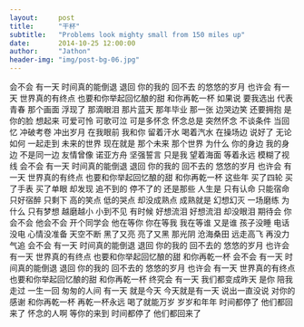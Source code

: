 ```yaml
---
layout:     post
title:      "干杯"
subtitle:   "Problems look mighty small from 150 miles up"
date:       2014-10-25 12:00:00
author:     "Jathon"
header-img: "img/post-bg-06.jpg"
---
```


会不会 有一天 时间真的能倒退
退回 你的我的 回不去 的悠悠的岁月
也许会 有一天 世界真的有终点
也要和你举起回忆酿的甜 和你再乾一杯
如果说 要我选出 代表青春 那个画面
浮现了 那滴眼泪 那片蓝天 那年毕业
那一张 边哭边笑 还要拥抱 是你的脸
想起来 可爱可怜 可歌可泣 可是多怀念
怀念总是 突然怀念 不谈条件
当回忆 冲破考卷 冲出岁月 在我眼前
我和你 留着汗水 喝着汽水 在操场边
说好了 无论如何 一起走到 未来的世界
现在就是 那个未来 那个世界
为什么 你的身边 我的身边 不是同一边
友情曾像 诺亚方舟 坚强誓言
只是我 望着海面 等着永远 模糊了视线
会不会 有一天 时间真的能倒退
退回 你的我的 回不去的 悠悠的岁月
也许会 有一天 世界真的有终点
也要和你举起回忆酿的甜 和你再乾一杯
这些年 买了四轮 买了手表 买了单眼
却发现 追不到的 停不了的 还是那些
人生是 只有认命 只能宿命 只好宿醉
只剩下 高的笑点 低的哭点 却没成熟点
成熟就是 幻想幻灭 一场磨练
为什么 只有梦想 越磨越小 小到不见
有时候 好想流泪 好想流泪 却没眼泪
期待会 你会不会 他会不会 开个同学会
他在等你 你在等我 我在等谁
又是谁 孩子没睡 电话没电 心情没准备
天空不断 黑了又亮 亮了又黑
那光阴 沧海桑田 远走高飞 再没力气追
会不会 有一天 时间真的能倒退
退回 你的我的 回不去的 悠悠的岁月
也许会 有一天 世界真的有终点
也要和你举起回忆酿的甜 和你再乾一杯
会不会 有一天 时间真的能倒退
退回 你的我的 回不去的 悠悠的岁月
也许会 有一天 世界真的有终点
也要和你举起回忆酿的甜 和你再乾一杯
终究会 有一天 我们都变成昨天
是你 陪我走过 一生一回 匆匆的人间
有一天 就是今天 今天就是有一天
说出一直没说 对你的感谢 和你再乾一杯
再乾一杯永远 喝了就能万岁 岁岁和年年
时间都停了 他们都回来了
怀念的人啊 等你的来到
时间都停了 他们都回来了